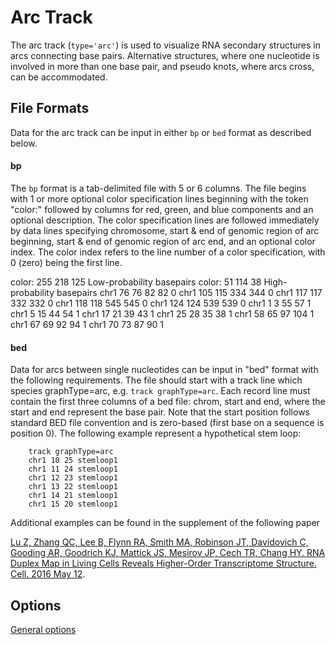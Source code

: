 # Arc Track

The arc track (`type='arc'`) is used to visualize RNA secondary structures in arcs connecting base pairs. 
Alternative  structures, where one nucleotide is involved in more than one base pair, and pseudo knots, where arcs cross, 
can be accommodated.

## File Formats

Data for the arc track can be input in either `bp` or `bed` format as described below. 

#### bp 

The `bp` format is a tab-delimited file with 5 or 6 columns. The file begins with 1 or more optional color specification lines beginning
with the token "color:" followed by columns for red, green, and blue components and an optional description.
The color specification lines are followed immediately by data lines specifying chromosome, start & end of genomic
region of arc beginning, start & end of genomic region of arc end, and an optional color index.  The color index 
refers to the line number of a color specification, with 0 (zero) being the first line.  

color:	255	218	125	Low-probability basepairs
color:	51	114	38	High-probability basepairs
chr1	76	76	82	82	0
chr1	105	115	334	344	0
chr1	117	117	332	332	0
chr1	118	118	545	545	0
chr1	124	124	539	539	0
chr1	1	3	55	57	1
chr1	5	15	44	54	1
chr1	17	21	39	43	1
chr1	25	28	35	38	1
chr1	58	65	97	104	1
chr1	67	69	92	94	1
chr1	70	73	87	90	1


#### bed

Data for arcs between single nucleotides can be input in "bed" format with the following requirements.  The file should 
start with a track line which species graphType=arc, e.g. `track graphType=arc`. Each record line must 
contain the first three columns of a bed file: chrom, start and end, where the start and end represent the base pair. 
Note that the start position follows standard BED file convention and is zero-based (first base on a sequence is 
position 0). The following  example represent a hypothetical stem loop:

```
    track graphType=arc
    chr1 10 25 stemloop1
    chr1 11 24 stemloop1
    chr1 12 23 stemloop1
    chr1 13 22 stemloop1
    chr1 14 21 stemloop1
    chr1 15 20 stemloop1
```

Additional examples can be found in the supplement of the following paper

[Lu Z, Zhang QC, Lee B, Flynn RA, Smith MA, Robinson JT, Davidovich C, Gooding AR, Goodrich KJ, Mattick JS, Mesirov JP, Cech TR, Chang HY. RNA Duplex Map in Living Cells Reveals Higher-Order Transcriptome Structure. Cell. 2016 May 12](https://www.cell.com/cell/abstract/S0092-8674(16)30422-6).


## Options

[General options](Tracks.md#options-for-all-track-types)